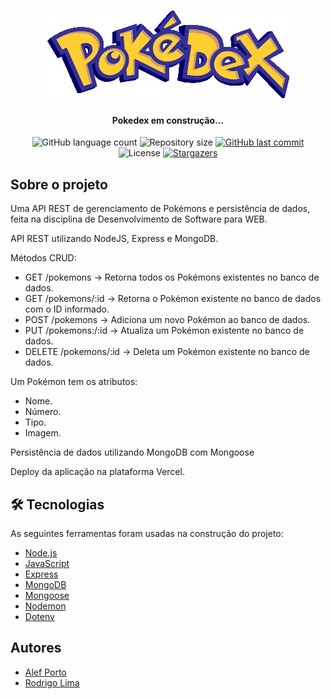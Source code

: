 <h1 align="center">
    <img alt="Pokedex" title="#Pokedex" src="./assets/Pok_dex_logo.png" />
</h1>

<h4 align="center"> 
	Pokedex em construção... 
</h4>

<p align="center">
  <img alt="GitHub language count" src="https://img.shields.io/badge/languages-1-green">

  <img alt="Repository size" src="https://img.shields.io/github/repo-size/alefporto/PokeAPI ">
	  
  <a href="https://github.com/tgmarinho/nlw1/commits/master">
    <img alt="GitHub last commit" src="https://img.shields.io/github/last-commit/alefporto/PokeAPI">
  </a>

  <img alt="License" src="https://img.shields.io/badge/license-MIT-brightgreen">
   <a href="https://github.com/alefporto/PokeAPI?tab=MIT-1-ov-file#">

   <img alt="Stargazers" src="https://img.shields.io/github/stars/alefporto/PokeAPI?style=social">
  </a>
</p>


## Sobre o projeto

Uma API REST de gerenciamento de Pokémons e persistência de dados, feita na disciplina de Desenvolvimento de Software para WEB.

API REST utilizando NodeJS, Express e MongoDB.

Métodos CRUD:
- GET /pokemons → Retorna todos os Pokémons existentes no banco de dados.
- GET /pokemons/:id → Retorna o Pokémon existente no banco de dados com o ID informado.
- POST /pokemons → Adiciona um novo Pokémon ao banco de dados.
- PUT /pokemons:/:id → Atualiza um Pokémon existente no banco de dados.
- DELETE /pokemons/:id → Deleta um Pokémon existente no banco de dados.


Um Pokémon tem os atributos: 
- Nome.
- Número.
- Tipo.
- Imagem. 


Persistência de dados utilizando MongoDB com Mongoose

Deploy da aplicação na plataforma Vercel.

## 🛠 Tecnologias

As seguintes ferramentas foram usadas na construção do projeto:

- [Node.js][nodejs]
- [JavaScript][javascript]
- [Express][express]
- [MongoDB][mongodb]
- [Mongoose][mongoose]
- [Nodemon][nodemon]
- [Dotenv][dotenv]

## Autores

- [Alef Porto][alef]
- [Rodrigo Lima][rodrigo]

[rodrigo]: https://github.com/Rodrigolp18
[alef]: https://github.com/alefporto
[javascript]: https://developer.mozilla.org/pt-BR/docs/Web/JavaScript
[nodejs]: https://nodejs.org/
[express]: https://expressjs.com/pt-br/
[mongodb]: https://www.mongodb.com/
[mongoose]: https://mongoosejs.com/
[nodemon]: https://www.npmjs.com/package/nodemon
[dotenv]: https://www.npmjs.com/package/nodemon
